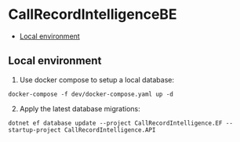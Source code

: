 # CallRecordIntelligenceBE

- [Local environment](#local-environment)

## Local environment
1. Use docker compose to setup a local database:
```
docker-compose -f dev/docker-compose.yaml up -d
```

2. Apply the latest database migrations:
```
dotnet ef database update --project CallRecordIntelligence.EF --startup-project CallRecordIntelligence.API

```